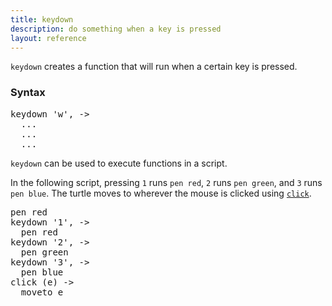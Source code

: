 ```yaml
---
title: keydown
description: do something when a key is pressed
layout: reference
---
```


`keydown` creates a function that will run when a certain key is pressed. 

### Syntax

<pre class="jumbo">
keydown '<span data-dfnup="key to activate">w</span>', ->
<span data-dfnright="code to run">  ...
  ...
  ...</span>
</pre>

`keydown` can be used to execute functions in a script. 

In the following script, pressing `1` runs `pen red`, `2` runs `pen green`, and `3` runs `pen blue`. The turtle moves to wherever the mouse is clicked using [`click`](click.html). 

<pre class="examp">
pen red
keydown '1', ->
  pen red
keydown '2', ->
  pen green
keydown '3', ->
  pen blue
click (e) ->
  moveto e
</pre>

<script type="figure" width=500 height=450>
pen red
keydown '1', ->
  pen red
keydown '2', ->
  pen green
keydown '3', ->
  pen blue
click (e) ->
  moveto e
</script>
